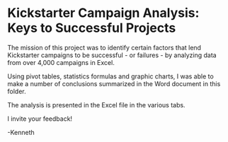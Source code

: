 # Kickstarter Campaign Analysis: Keys to Successful Projects

The mission of this project was to identify certain factors that lend Kickstarter campaigns to be successful - or failures - by analyzing data from over 4,000 campaigns in Excel. 

Using pivot tables, statistics formulas and graphic charts, I was able to make a number of conclusions summarized in the Word document in this folder. 

The analysis is presented in the Excel file in the various tabs. 

I invite your feedback!

-Kenneth
